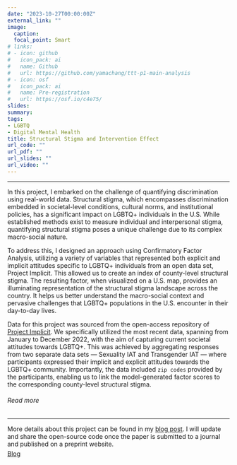 ```yaml
---
date: "2023-10-27T00:00:00Z"
external_link: ""
image:
  caption: 
  focal_point: Smart
# links:
# - icon: github
#   icon_pack: ai
#   name: Github
#   url: https://github.com/yamachang/ttt-p1-main-analysis
# - icon: osf
#   icon_pack: ai
#   name: Pre-registration
#   url: https://osf.io/c4e75/
slides: 
summary: 
tags:
- LGBTQ
- Digital Mental Health
title: Structural Stigma and Intervention Effect
url_code: ""
url_pdf: ""
url_slides: ""
url_video: ""
---
```


<hr>
<p>In this project, I embarked on the challenge of quantifying discrimination using real-world data. Structural stigma, which encompasses discrimination embedded in societal-level conditions, cultural norms, and institutional policies, has a significant impact on LGBTQ+ individuals in the U.S. While established methods exist to measure individual and interpersonal stigma, quantifying structural stigma poses a unique challenge due to its complex macro-social nature.

To address this, I designed an approach using Confirmatory Factor Analysis, utilizing a variety of variables that represented both explicit and implicit attitudes specific to LGBTQ+ individuals from an open data set, Project Implicit. This allowed us to create an index of county-level structural stigma. The resulting factor, when visualized on a U.S. map, provides an illuminating representation of the structural stigma landscape across the country. It helps us better understand the macro-social context and pervasive challenges that LGBTQ+ populations in the U.S. encounter in their day-to-day lives.</p>
                    <p>Data for this project was sourced from the open-access repository of <a href="https://osf.io/y9hiq/">Project Implicit</a>. We specifically utilized the most recent data, spanning from January to December 2022, with the aim of capturing current societal attitudes towards LGBTQ+. This was achieved by aggregating responses from two separate data sets — Sexuality IAT and Transgender IAT — where participants expressed their implicit and explicit attitudes towards the LGBTQ+ community. Importantly, the data included <code>zip codes</code> provided by the participants, enabling us to link the model-generated factor scores to the corresponding county-level structural stigma.</p>
                    <h6>Read more</h6>
                    <hr>
                    <span>More details about this project can be found in my <a
                        href="https://yamachang.github.io/post-project-stigma/">blog post</a>. I will update and share the open-source code once the paper is submitted to a journal and published on a preprint website.</span>
                    <div style="margin-top: 5px;">
                      <a class="btn btn-primary btn text-uppercase js-scroll-trigger"
                        href="https://yamachang.github.io/post-project-stigma/">Blog</a>
                      <!-- a class="btn btn-secondary btn text-uppercase js-scroll-trigger"
                        href="https://github.com/holtzy/the-NB-COMO-Project">Github</a -->
                      <!-- a class="btn btn-secondary btn text-uppercase js-scroll-trigger"
                        href="https://jamanetwork.com/journals/jamapsychiatry/fullarticle/2720421">Paper</a -->
                    </div>
